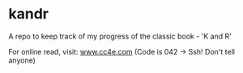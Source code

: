 # kandr
A repo to keep track of my progress of the classic book - 'K and R'

For online read, visit:
www.cc4e.com
(Code is 042 -> Ssh! Don't tell anyone)
